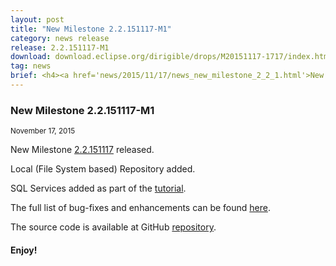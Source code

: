 ```yaml
---
layout: post
title: "New Milestone 2.2.151117-M1"
category: news release
release: 2.2.151117-M1
download: download.eclipse.org/dirigible/drops/M20151117-1717/index.html
tag: news
brief: <h4><a href='news/2015/11/17/news_new_milestone_2_2_1.html'>New Milestone 2.2.151117-M1</a></h4> <sub class="post-info">November 17, 2015</sub><br> Local (File System based) Repository added ...<br>
---
```


### New Milestone 2.2.151117-M1

<sub class="post-info">November 17, 2015</sub>
	
New Milestone [2.2.151117](https://wiki.eclipse.org/Dirigible/Downloads/2.2.151117-M1) released.

Local (File System based) Repository added.

SQL Services added as part of the [tutorial](http://www.dirigible.io/blogs/2015/10/21/blogs_dirigible_impl_sql_plugin.html).

The full list of bug-fixes and enhancements can be found [here](https://bugs.eclipse.org/bugs/buglist.cgi?bug_status=UNCONFIRMED&bug_status=NEW&bug_status=ASSIGNED&bug_status=REOPENED&bug_status=RESOLVED&bug_status=VERIFIED&bug_status=CLOSED&classification=ECD&columnlist=product%2Ccomponent%2Cassigned_to%2Cbug_status%2Cresolution%2Cshort_desc%2Cchangeddate%2Cversion%2Ctarget_milestone&known_name=Dirigible%202.2.M2&list_id=13453830&product=Dirigible&query_based_on=Dirigible%202.2.M2&query_format=advanced&target_milestone=2.2.M1&version=2.2).

The source code is available at GitHub [repository](https://github.com/eclipse/dirigible/tree/2.2.151117-M1).

#### Enjoy!
